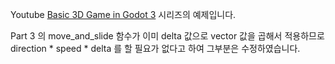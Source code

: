 Youtube [Basic 3D Game in Godot 3](https://www.youtube.com/watch?v=-D-IcbsdT04&t=7s) 시리즈의 예제입니다.

Part 3 의 move_and_slide 함수가 이미 delta 값으로 vector 값을 곱해서 적용하므로 direction * speed * delta 를 할 필요가 없다고 하여 그부분은 수정하였습니다. 
